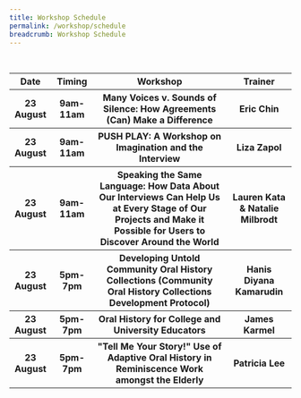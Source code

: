 ```yaml
---
title: Workshop Schedule
permalink: /workshop/schedule
breadcrumb: Workshop Schedule
---
```

<table style="width:100%">
  <tr>
		<th><b>Date</b></th>
    <th><b>Timing</b></th>
    <th><b>Workshop</b></th>
		<th><b>Trainer</b></th>
	</tr>
	  <tr>
			<th> 23 August</th>
			<th>9am-11am</th>
			<th>Many Voices v. Sounds of Silence: How Agreements (Can) Make a Difference</th>
			<th>Eric Chin</th>
		</tr>
	<tr>
		<th>23 August</th>
		<th>9am-11am</th>
		<th>PUSH PLAY: A Workshop on Imagination and the Interview</th>
<th>Liza Zapol</th>
			</tr>
	<tr>
		<th>23 August</th>
		<th>9am-11am</th>
		<th>Speaking the Same Language: How Data About Our Interviews Can Help Us at Every Stage of Our Projects and Make it Possible for Users to Discover Around the World</th>
<th>Lauren Kata & Natalie Milbrodt</th>
			</tr>
	<tr>
			<th>23 August</th>
		<th>5pm-7pm</th>
		<th>Developing Untold Community Oral History Collections (Community Oral History Collections Development Protocol)</th>
<th>Hanis Diyana Kamarudin</th>
		</tr>
	<tr>
			<th>23 August</th>
		<th>5pm-7pm</th>
<th>Oral History for College and University Educators</th>
	<th>James Karmel</th>
	</tr>
<tr>
		<th>23 August</th>
		<th>5pm-7pm</th>
		<th>"Tell Me Your Story!" Use of Adaptive Oral History in Reminiscence Work amongst the Elderly</th>
	<th>Patricia Lee</th>
	</tr>
	</table>